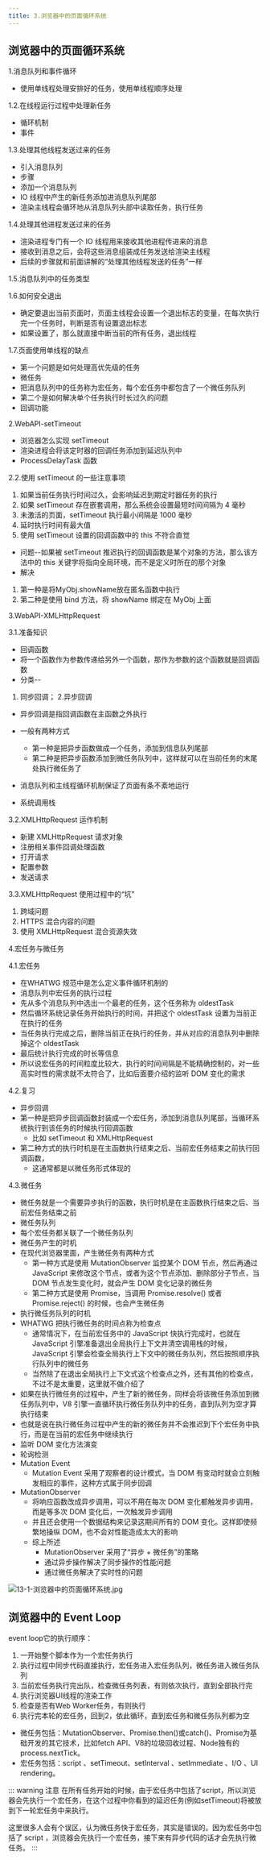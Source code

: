 ```yaml
---
title: 3.浏览器中的页面循环系统 
---
```


## 浏览器中的页面循环系统

1.消息队列和事件循环
* 使用单线程处理安排好的任务，使用单线程顺序处理

1.2.在线程运行过程中处理新任务
* 循环机制
* 事件

1.3.处理其他线程发送过来的任务
* 引入消息队列
* 步骤
 * 添加一个消息队列
 * IO 线程中产生的新任务添加进消息队列尾部
 * 渲染主线程会循环地从消息队列头部中读取任务，执行任务

1.4.处理其他进程发送过来的任务
* 渲染进程专门有一个 IO 线程用来接收其他进程传进来的消息
* 接收到消息之后，会将这些消息组装成任务发送给渲染主线程
* 后续的步骤就和前面讲解的“处理其他线程发送的任务”一样

1.5.消息队列中的任务类型

1.6.如何安全退出
* 确定要退出当前页面时，页面主线程会设置一个退出标志的变量，在每次执行完一个任务时，判断是否有设置退出标志
* 如果设置了，那么就直接中断当前的所有任务，退出线程

1.7.页面使用单线程的缺点
* 第一个问题是如何处理高优先级的任务
 * 微任务
 * 把消息队列中的任务称为宏任务，每个宏任务中都包含了一个微任务队列
* 第二个是如何解决单个任务执行时长过久的问题
 * 回调功能

2.WebAPI-setTimeout
* 浏览器怎么实现 setTimeout
* 渲染进程会将该定时器的回调任务添加到延迟队列中
* ProcessDelayTask 函数

2.2.使用 setTimeout 的一些注意事项
1. 如果当前任务执行时间过久，会影响延迟到期定时器任务的执行
2. 如果 setTimeout 存在嵌套调用，那么系统会设置最短时间间隔为 4 毫秒
3. 未激活的页面，setTimeout 执行最小间隔是 1000 毫秒
4. 延时执行时间有最大值
5. 使用 setTimeout 设置的回调函数中的 this 不符合直觉
 * 问题--如果被 setTimeout 推迟执行的回调函数是某个对象的方法，那么该方法中的 this 关键字将指向全局环境，而不是定义时所在的那个对象
 * 解决
  1. 第一种是将MyObj.showName放在匿名函数中执行
  2. 第二种是使用 bind 方法，将 showName 绑定在 MyObj 上面

3.WebAPI-XMLHttpRequest

3.1.准备知识
* 回调函数
 * 将一个函数作为参数传递给另外一个函数，那作为参数的这个函数就是回调函数
 * 分类--
  1. 同步回调；
  2.异步回调
   * 异步回调是指回调函数在主函数之外执行
   * 一般有两种方式
     * 第一种是把异步函数做成一个任务，添加到信息队列尾部
     * 第二种是把异步函数添加到微任务队列中，这样就可以在当前任务的末尾处执行微任务了

* 消息队列和主线程循环机制保证了页面有条不紊地运行
* 系统调用栈

3.2.XMLHttpRequest 运作机制
* 新建 XMLHttpRequest 请求对象
* 注册相关事件回调处理函数
* 打开请求
* 配置参数
* 发送请求

3.3.XMLHttpRequest 使用过程中的“坑”
1. 跨域问题
2. HTTPS 混合内容的问题
3. 使用 XMLHttpRequest 混合资源失效

4.宏任务与微任务

4.1.宏任务
* 在WHATWG 规范中是怎么定义事件循环机制的
* 消息队列中宏任务的执行过程
 * 先从多个消息队列中选出一个最老的任务，这个任务称为 oldestTask
 * 然后循环系统记录任务开始执行的时间，并把这个 oldestTask 设置为当前正在执行的任务
 * 当任务执行完成之后，删除当前正在执行的任务，并从对应的消息队列中删除掉这个 oldestTask
 * 最后统计执行完成的时长等信息
* 所以说宏任务的时间粒度比较大，执行的时间间隔是不能精确控制的，对一些高实时性的需求就不太符合了，比如后面要介绍的监听 DOM 变化的需求

4.2.复习
* 异步回调
 * 第一种是把异步回调函数封装成一个宏任务，添加到消息队列尾部，当循环系统执行到该任务的时候执行回调函数
   * 比如 setTimeout 和 XMLHttpRequest
 * 第二种方式的执行时机是在主函数执行结束之后、当前宏任务结束之前执行回调函数，
   * 这通常都是以微任务形式体现的

4.3.微任务
* 微任务就是一个需要异步执行的函数，执行时机是在主函数执行结束之后、当前宏任务结束之前
* 微任务队列
* 每个宏任务都关联了一个微任务队列
* 微任务产生的时机
 * 在现代浏览器里面，产生微任务有两种方式
   * 第一种方式是使用 MutationObserver 监控某个 DOM 节点，然后再通过 JavaScript 来修改这个节点，或者为这个节点添加、删除部分子节点，当 DOM 节点发生变化时，就会产生 DOM 变化记录的微任务
   * 第二种方式是使用 Promise，当调用 Promise.resolve() 或者 Promise.reject() 的时候，也会产生微任务
* 执行微任务队列的时机
 * WHATWG 把执行微任务的时间点称为检查点
   * 通常情况下，在当前宏任务中的 JavaScript 快执行完成时，也就在 JavaScript 引擎准备退出全局执行上下文并清空调用栈的时候，JavaScript 引擎会检查全局执行上下文中的微任务队列，然后按照顺序执行队列中的微任务
   * 当然除了在退出全局执行上下文式这个检查点之外，还有其他的检查点，不过不是太重要，这里就不做介绍了
 * 如果在执行微任务的过程中，产生了新的微任务，同样会将该微任务添加到微任务队列中，V8 引擎一直循环执行微任务队列中的任务，直到队列为空才算执行结束
 * 也就是说在执行微任务过程中产生的新的微任务并不会推迟到下个宏任务中执行，而是在当前的宏任务中继续执行
* 监听 DOM 变化方法演变
 * 轮询检测
 * Mutation Event
   * Mutation Event 采用了观察者的设计模式，当 DOM 有变动时就会立刻触发相应的事件，这种方式属于同步回调
 * MutationObserver
   * 将响应函数改成异步调用，可以不用在每次 DOM 变化都触发异步调用，而是等多次 DOM 变化后，一次触发异步调用
   * 并且还会使用一个数据结构来记录这期间所有的 DOM 变化。这样即使频繁地操纵 DOM，也不会对性能造成太大的影响
   * 综上所述
     * MutationObserver 采用了“异步 + 微任务”的策略
     * 通过异步操作解决了同步操作的性能问题
     * 通过微任务解决了实时性的问题


<img :src="$withBase('/frontend/browser/13-1-浏览器中的页面循环系统.jpg')" alt="13-1-浏览器中的页面循环系统.jpg">

## 浏览器中的 Event Loop
event loop它的执行顺序：
1. 一开始整个脚本作为一个宏任务执行
2. 执行过程中同步代码直接执行，宏任务进入宏任务队列，微任务进入微任务队列
3. 当前宏任务执行完出队，检查微任务列表，有则依次执行，直到全部执行完
4. 执行浏览器UI线程的渲染工作
5. 检查是否有Web Worker任务，有则执行
6. 执行完本轮的宏任务，回到2，依此循环，直到宏任务和微任务队列都为空

* 微任务包括：MutationObserver、Promise.then()或catch()、Promise为基础开发的其它技术，比如fetch API、V8的垃圾回收过程、Node独有的process.nextTick。
* 宏任务包括：script 、setTimeout、setInterval 、setImmediate 、I/O 、UI rendering。

::: warning 注意
在所有任务开始的时候，由于宏任务中包括了script，所以浏览器会先执行一个宏任务，在这个过程中你看到的延迟任务(例如setTimeout)将被放到下一轮宏任务中来执行。

这里很多人会有个误区，认为微任务快于宏任务，其实是错误的。因为宏任务中包括了 script ，浏览器会先执行一个宏任务，接下来有异步代码的话才会先执行微任务。
:::

